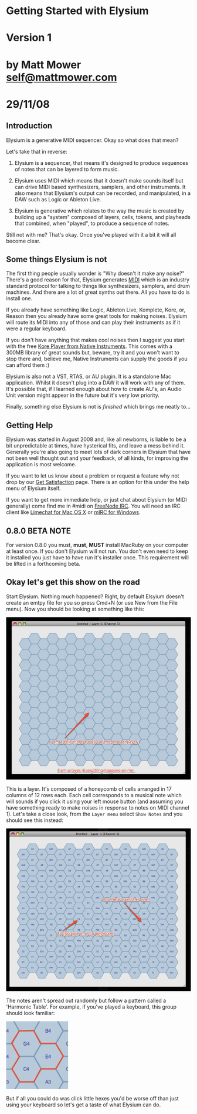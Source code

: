 # Getting Started with Elysium

# Version 1
# by Matt Mower <self@mattmower.com>
# 29/11/08

## Introduction

Elysium is a generative MIDI sequencer. Okay so what does that mean?

Let's take that in reverse:

1. Elysium is a sequencer, that means it's designed to produce sequences of notes that can be layered to form music.

2. Elysium uses MIDI which means that it doesn't make sounds itself but can drive MIDI based synthesizers, samplers, and other instruments. It also means that Elysium's output can be recorded, and manipulated, in a DAW such as Logic or Ableton Live.

3. Elysium is generative which relates to the way the music is created by building up a "system" composed of layers, cells, tokens, and playheads that combined, when "played", to produce a sequence of notes.

Still not with me? That's okay. Once you've played with it a bit it will all become clear.

## Some things Elysium is not

The first thing people usually wonder is "Why doesn't it make any noise?" There's a good reason for that, Elysium generates [MIDI](http://en.wikipedia.org/wiki/MIDI) which is an industry standard protocol for talking to things like synthesizers, samplers, and drum machines. And there are a lot of great synths out there. All you have to do is install one.

If you already have something like Logic, Ableton Live, Komplete, Kore, or, Reason then you already have some great tools for making noises. Elysium will route its MIDI into any of those and can play their instruments as if it were a regular keyboard.

If you don't have anything that makes cool noises then I suggest you start with the free [Kore Player from Native Instruments](http://www.native-instruments.com/index.php?id=koreplayer). This comes with a 300MB library of great sounds but, 
beware, try it and you won't want to stop there and, believe me, Native Instruments can supply the goods if you can afford them :)

Elysium is also not a VST, RTAS, or AU plugin. It is a standalone Mac application. Whilst it doesn't plug into a DAW it will work with any of them. It's possible that, if I learned enough about how to create AU's, an Audio Unit version might appear in the future but it's very low priority.

Finally, something else Elysium is not is _finished_ which brings me neatly to...

## Getting Help

Elysium was started in August 2008 and, like all newborns, is liable to be a bit unpredictable at times, have hysterical fits, and leave a mess behind it. Generally you're also going to meet lots of dark corners in Elysium that have not been well thought out and your feedback, of all kinds, for improving the application is most welcome.

If you want to let us know about a problem or request a feature why not drop by our [Get Satisfaction](http://getsatisfaction.com/lucidmac/products/lucidmac_elysium) page. There is an option for this under the help menu of Elysium itself.

If you want to get more immediate help, or just chat about Elysium (or MIDI generally) come find me in #midi on [FreeNode IRC](http://freenode.net/). You will need an IRC client like [Limechat for Mac OS X](http://limechat.net/mac/) or [mIRC for Windows](http://www.mirc.com/).
  
## 0.8.0 BETA NOTE

For version 0.8.0 you must, **must**, **MUST** install MacRuby on your computer at least once. If you don't Elysium will not run. You don't even need to keep it installed you just have to have run it's installer once. This requirement will be lifted in a forthcoming beta.

## Okay let's get this show on the road

Start Elysium. Nothing much happened? Right, by default Elsyium doesn't create an emtpy file for you so press Cmd+N (or use New from the File menu). Now you should be looking at something like this:

![My first layer](layer1.jpg)

This is a layer. It's composed of a honeycomb of cells arranged in 17 columns of 12 rows each. Each cell corresponds to a musical note which will sounds if you click it using your left mouse button (and assuming you have something ready to make noises in response to notes on MIDI channel 1). Let's take a close look, from the `Layer menu` select `Show Notes` and you should see this instead:

![My first layer - now with notes!](layer2.jpg)

The notes aren't spread out randomly but follow a pattern called a 'Harmonic Table'. For example, if you've played a keyboard, this group should look familiar:

![I know this one](triad1.jpg)

But if all you could do was click little hexes you'd be worse off than just using your keyboard so let's get a taste of what Elysium can do.




